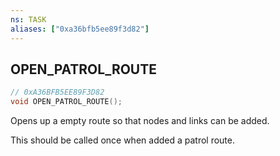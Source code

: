 ```yaml
---
ns: TASK
aliases: ["0xa36bfb5ee89f3d82"]
---
```

## OPEN_PATROL_ROUTE

```c
// 0xA36BFB5EE89F3D82
void OPEN_PATROL_ROUTE();
```

Opens up a empty route so that nodes and links can be added.

This should be called once when added a patrol route.

